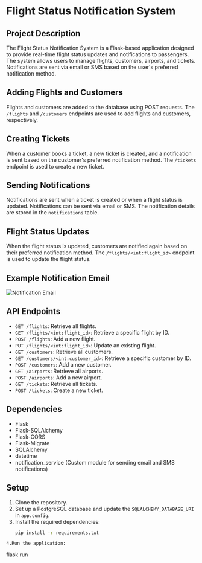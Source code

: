 # Flight Status Notification System

## Project Description

The Flight Status Notification System is a Flask-based application designed to provide real-time flight status updates and notifications to passengers. The system allows users to manage flights, customers, airports, and tickets. Notifications are sent via email or SMS based on the user's preferred notification method.

## Adding Flights and Customers

Flights and customers are added to the database using POST requests. The `/flights` and `/customers` endpoints are used to add flights and customers, respectively.

## Creating Tickets

When a customer books a ticket, a new ticket is created, and a notification is sent based on the customer's preferred notification method. The `/tickets` endpoint is used to create a new ticket.

## Sending Notifications

Notifications are sent when a ticket is created or when a flight status is updated. Notifications can be sent via email or SMS. The notification details are stored in the `notifications` table.

## Flight Status Updates

When the flight status is updated, customers are notified again based on their preferred notification method. The `/flights/<int:flight_id>` endpoint is used to update the flight status.

## Example Notification Email

![Notification Email](https://storage.googleapis.com/image_buck_123/Screenshot%20(16).png)

## API Endpoints

- `GET /flights`: Retrieve all flights.
- `GET /flights/<int:flight_id>`: Retrieve a specific flight by ID.
- `POST /flights`: Add a new flight.
- `PUT /flights/<int:flight_id>`: Update an existing flight.
- `GET /customers`: Retrieve all customers.
- `GET /customers/<int:customer_id>`: Retrieve a specific customer by ID.
- `POST /customers`: Add a new customer.
- `GET /airports`: Retrieve all airports.
- `POST /airports`: Add a new airport.
- `GET /tickets`: Retrieve all tickets.
- `POST /tickets`: Create a new ticket.

## Dependencies

- Flask
- Flask-SQLAlchemy
- Flask-CORS
- Flask-Migrate
- SQLAlchemy
- datetime
- notification_service (Custom module for sending email and SMS notifications)

## Setup

1. Clone the repository.
2. Set up a PostgreSQL database and update the `SQLALCHEMY_DATABASE_URI` in `app.config`.
3. Install the required dependencies:
   ```sh
   pip install -r requirements.txt
```
4.Run the application:
```
flask run
```
